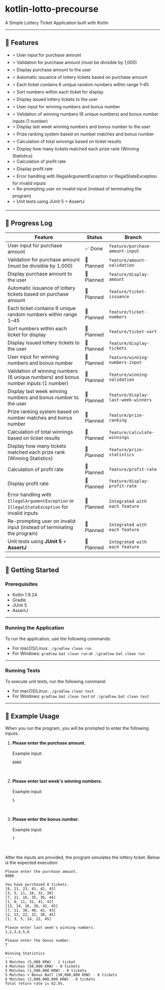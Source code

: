 # kotlin-lotto-precourse

A Simple Lottery Ticket Application built with Kotlin

---

## 🔧 Features

- ⭐ User input for purchase amount
- ⭐ Validation for purchase amount (must be divisible by 1,000)
- ⭐ Display purchase amount to the user
- ⭐ Automatic issuance of lottery tickets based on purchase amount
- ⭐ Each ticket contains 6 unique random numbers within range 1–45
- ⭐ Sort numbers within each ticket for display
- ⭐ Display issued lottery tickets to the user
- ⭐ User input for winning numbers and bonus number
- ⭐ Validation of winning numbers (6 unique numbers) and bonus number inputs (1 number)
- ⭐ Display last week winning numbers and bonus number to the user
- ⭐ Prize ranking system based on number matches and bonus number
- ⭐ Calculation of total winnings based on ticket results
- ⭐ Display how many tickets matched each prize rank (Winning Statistics)
- ⭐ Calculation of profit rate
- ⭐ Display profit rate
- ⭐ Error handling with IllegalArgumentException or IllegalStateException for invalid inputs
- ⭐ Re-prompting user on invalid input (instead of terminating the program)
- ⭐ Unit tests using JUnit 5 + AssertJ

---

## 🔄 Progress Log

| Feature                                                                                      | Status     | Branch                         |
|----------------------------------------------------------------------------------------------|------------|--------------------------------|
| User input for purchase amount                                                               | ✅ Done     | `feature/purchase-amount-input` |
| Validation for purchase amount (must be divisible by 1,000)                                  | 📅 Planned | `feature/amount-validation`     |
| Display purchase amount to the user                                                          | 📅 Planned | `feature/display-amount`        |
| Automatic issuance of lottery tickets based on purchase amount                               | 📅 Planned | `feature/ticket-issuance`       |
| Each ticket contains 6 unique random numbers within range 1–45                               | 📅 Planned | `feature/ticket-numbers`        |
| Sort numbers within each ticket for display                                                  | 📅 Planned | `feature/ticket-sort`           |
| Display issued lottery tickets to the user                                                   | 📅 Planned | `feature/display-tickets`      |
| User input for winning numbers and bonus number                                              | 📅 Planned | `feature/winning-numbers-input` |
| Validation of winning numbers (6 unique numbers) and bonus number inputs (1 number)          | 📅 Planned | `feature/winning-validation`    |
| Display last week winning numbers and bonus number to the user                               | 📅 Planned | `feature/display-last-week-winners` |
| Prize ranking system based on number matches and bonus number                                | 📅 Planned | `feature/prize-ranking`         |
| Calculation of total winnings based on ticket results                                        | 📅 Planned | `feature/calculate-winnings`    |
| Display how many tickets matched each prize rank (Winning Statistics)                        | 📅 Planned | `feature/prize-statistics`     |
| Calculation of profit rate                                                                   | 📅 Planned | `feature/profit-rate`           |
| Display profit rate                                                                          | 📅 Planned | `feature/display-profit-rate`   |
| Error handling with `IllegalArgumentException` or `IllegalStateException` for invalid inputs | 📅 Planned | `Integrated with each feature` |
| Re-prompting user on invalid input (instead of terminating the program)                      | 📅 Planned | `Integrated with each feature` |
| Unit tests using **JUnit 5** + **AssertJ**                                                   | 📅 Planned | `Integrated with each feature` |

---

## 🚀 Getting Started

### Prerequisites

- Kotlin 1.9.24
- Gradle
- JUnit 5
- AssertJ

---

### Running the Application

To run the application, use the following commands:

- For macOS/Linux: `./gradlew clean run`
- For Windows: `gradlew.bat clean run` or `.\gradlew.bat clean run`

---

### Running Tests

To execute unit tests, run the following command:

- For macOS/Linux: `./gradlew clean test`
- For Windows: `gradlew.bat clean test` or `.\gradlew.bat clean test`

---

## 🧩 Example Usage

When you run the program, you will be prompted to enter the following inputs:

1. **Please enter the purchase amount.**
   <br><br>
   Example input:

   ```text
   8000
   ```
<br>

2. **Please enter last week's winning numbers.**
   <br><br>
   Example input:

   ```text
   5
   ```
<br>

3. **Please enter the bonus number.**
   <br><br>
   Example input:

   ```text
   7
   ```
<br>

After the inputs are provided, the program simulates the lottery ticket. Below is the expected execution:

```text
Please enter the purchase amount.
8000

You have purchased 8 tickets.
[8, 21, 23, 41, 42, 43]
[3, 5, 11, 16, 32, 38]
[7, 11, 16, 35, 36, 44]
[1, 8, 11, 31, 41, 42]
[13, 14, 16, 38, 42, 45]
[7, 11, 30, 40, 42, 43]
[2, 13, 22, 32, 38, 45]
[1, 3, 5, 14, 22, 45]

Please enter last week's winning numbers.
1,2,3,4,5,6

Please enter the bonus number.
7

Winning Statistics
---
3 Matches (5,000 KRW) - 1 ticket
4 Matches (50,000 KRW) - 0 tickets
5 Matches (1,500,000 KRW) - 0 tickets
5 Matches + Bonus Ball (30,000,000 KRW) - 0 tickets
6 Matches (2,000,000,000 KRW) - 0 tickets
Total return rate is 62.5%.
```